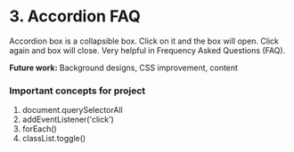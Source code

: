 # 3. Accordion FAQ

Accordion box is a collapsible box. Click on it and the box will open. Click again and box will close. Very helpful in Frequency Asked Questions (FAQ).

**Future work:** Background designs, CSS improvement, content

### Important concepts for project 
1. document.querySelectorAll
2. addEventListener('click')
3. forEach()
4. classList.toggle()
